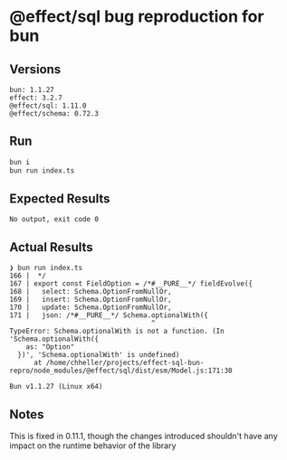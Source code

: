 # @effect/sql bug reproduction for bun

## Versions
```
bun: 1.1.27
effect: 3.2.7
@effect/sql: 1.11.0
@effect/schema: 0.72.3
```

## Run
```sh
bun i
bun run index.ts
```

## Expected Results
```
No output, exit code 0
```

## Actual Results
```
❯ bun run index.ts
166 |  */
167 | export const FieldOption = /*#__PURE__*/ fieldEvolve({
168 |   select: Schema.OptionFromNullOr,
169 |   insert: Schema.OptionFromNullOr,
170 |   update: Schema.OptionFromNullOr,
171 |   json: /*#__PURE__*/ Schema.optionalWith({
                                   ^
TypeError: Schema.optionalWith is not a function. (In 'Schema.optionalWith({
    as: "Option"
  })', 'Schema.optionalWith' is undefined)
      at /home/chheller/projects/effect-sql-bun-repro/node_modules/@effect/sql/dist/esm/Model.js:171:30

Bun v1.1.27 (Linux x64)
```

## Notes
This is fixed in 0.11.1, though the changes introduced shouldn't have any impact on the runtime behavior of the library